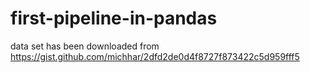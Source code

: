 # first-pipeline-in-pandas
data set has been downloaded from https://gist.github.com/michhar/2dfd2de0d4f8727f873422c5d959fff5
